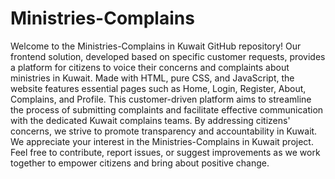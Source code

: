 # Ministries-Complains
Welcome to the Ministries-Complains in Kuwait GitHub repository!
Our frontend solution, developed based on specific customer requests, provides a platform for citizens to voice their concerns and complaints about ministries in Kuwait. Made with HTML, pure CSS, and JavaScript, the website features essential pages such as Home, Login, Register, About, Complains, and Profile.
This customer-driven platform aims to streamline the process of submitting complaints and facilitate effective communication with the dedicated Kuwait complains teams. By addressing citizens' concerns, we strive to promote transparency and accountability in Kuwait.
We appreciate your interest in the Ministries-Complains in Kuwait project. Feel free to contribute, report issues, or suggest improvements as we work together to empower citizens and bring about positive change.
